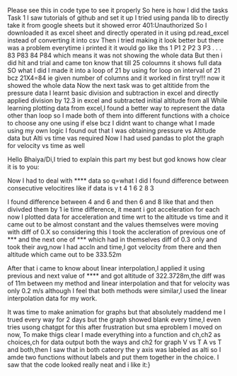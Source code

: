 Please see this in code type to see it properly
So here is how I did the tasks
Task 1
I saw tutorials of github and set it up
I tried using panda lib to directly take it from google sheets but it showed error 401:Unauthorized
So I downloaded it as excel sheet and directly operated in it using pd.read_excel instead of converting it into csv
Then i tried making it look better but there was a problem everytime i printed it it would go like ths
1 P1
2 P2
3 P3
.
.
.
83 P83
84 P84
which means it was not showing the whole data
But then i did hit and trial and came ton know that till 25 coloumns it shows full data
SO what I did I made it into a loop of 21 by using for loop on interval of 21 bcz 21X4=84 ie given number of columns and it worked in first try!!!
now it showed the whole data
Now the next task was to get altitide from the pressure data 
I learnt basic division and subtraction in excel and directly applied division by 12.3 in excel and subtracted initial altitude from all
While learning plotting data from excel,I found a better way to represent the data other than loop so I made both of them into different functions with a choice to choose any one using if else bcz I didnt want to change what I made using my own logic
I found out that I was obtaining pressure vs Altitude data but Alti vs time vas required
Now I had used pandas to plot the graph for velocity vs time as well

Hello Bhaiya/Di,I tried to explain this part my best but god knows how clear it is to you:

Now I had to deal with **** data so q=what I did I found difference between consecutive velocitires like if data is
v    t
4    1
6    2
8    3

I found difference between 4 and 6 and then 6 and 8 like that and then divivded them by 1 ie time difference,
it meant i got acceleration for each now I plotted data for acceleration and time wrt to the altitude vs time and
it came out to be almost constant and the values themselves were moving with diff of 0.X so considering this
I took the accleration of previous one of *** and the next one of *** which had in themselves diff of 0.3
only and took their avg,now I had accln and time,I got velocity from there and then altitude which came out to 
be 333.52m

After that i came to know about linear interpolation,I applied it using previous and next value of **** and got altitude of 322.3728m,the diff was of 11m between my method and linear interpolation and that for velocity was only 0.2 m/s although I feel that both methods were similar,I used the linear interpolation data for my work.

It was time to make animation for graphs but that absolutely maddend me I trued every way for 2 days but the graph showed blank every time,I even tries usong chatgpt for this after frustration but sma eproblem
I moved on now,
To make thigs clear I made everything into a function and ch,ch2 as choices,ch for data output both the ways and ch2 for graph V vs T A vs T and both,then I saw that in both cateory the y axis was labeled as alti so I amde two functions without labels and put them together in the choice.
I saw that the code looked really neat and i like it:}


